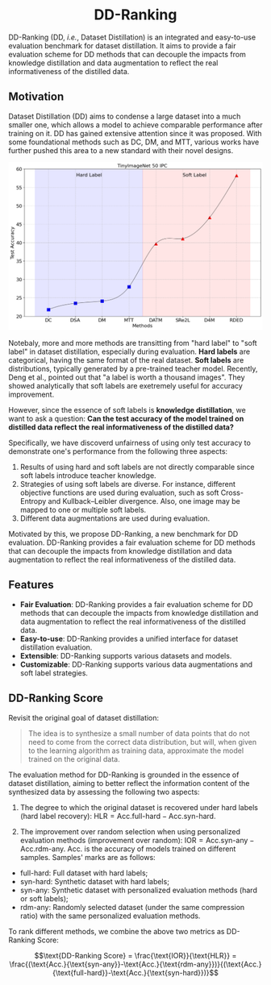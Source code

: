 <h1 align="center">DD-Ranking</h1>

DD-Ranking (DD, *i.e.*, Dataset Distillation) is an integrated and easy-to-use evaluation benchmark for dataset distillation. It aims to provide a fair evaluation scheme for DD methods that can decouple the impacts from knowledge distillation and data augmentation to reflect the real informativeness of the distilled data.

## Motivation

Dataset Distillation (DD) aims to condense a large dataset into a much smaller one, which allows a model to achieve comparable performance after training on it. DD has gained extensive attention since it was proposed. With some foundational methods such as DC, DM, and MTT, various works have further pushed this area to a new standard with their novel designs.

![history](../static/history.png)

Notebaly, more and more methods are transitting from "hard label" to "soft label" in dataset distillation, especially during evaluation. **Hard labels** are categorical, having the same format of the real dataset. **Soft labels** are distributions, typically generated by a pre-trained teacher model. 
Recently, Deng et al., pointed out that "a label is worth a thousand images". They showed analytically that soft labels are exetremely useful for accuracy improvement. 

However, since the essence of soft labels is **knowledge distillation**, we want to ask a question: **Can the test accuracy of the model trained on distilled data reflect the real informativeness of the distilled data?**

Specifically, we have discoverd unfairness of using only test accuracy to demonstrate one's performance from the following three aspects:
1. Results of using hard and soft labels are not directly comparable since soft labels introduce teacher knowledge.
2. Strategies of using soft labels are diverse. For instance, different objective functions are used during evaluation, such as soft Cross-Entropy and Kullback–Leibler divergence. Also, one image may be mapped to one or multiple soft labels.
3. Different data augmentations are used during evaluation.

Motivated by this, we propose DD-Ranking, a new benchmark for DD evaluation. DD-Ranking provides a fair evaluation scheme for DD methods that can decouple the impacts from knowledge distillation and data augmentation to reflect the real informativeness of the distilled data.

## Features

- **Fair Evaluation**: DD-Ranking provides a fair evaluation scheme for DD methods that can decouple the impacts from knowledge distillation and data augmentation to reflect the real informativeness of the distilled data.
- **Easy-to-use**: DD-Ranking provides a unified interface for dataset distillation evaluation.
- **Extensible**: DD-Ranking supports various datasets and models.
- **Customizable**: DD-Ranking supports various data augmentations and soft label strategies.

## DD-Ranking Score

Revisit the original goal of dataset distillation: 
> The idea is to synthesize a small number of data points that do not need to come from the correct data distribution, but will, when given to the learning algorithm as training data, approximate the model trained on the original data.
>

The evaluation method for DD-Ranking is grounded in the essence of dataset distillation, aiming to better reflect the information content of the synthesized data by assessing the following two aspects:  
1. The degree to which the original dataset is recovered under hard labels (hard label recovery): $\text{HLR}=\text{Acc.}{\text{full-hard}}-\text{Acc.}{\text{syn-hard}}$.  

2. The improvement over random selection when using personalized evaluation methods (improvement over random): $\text{IOR}=\text{Acc.}{\text{syn-any}}-\text{Acc.}{\text{rdm-any}}$.
$\text{Acc.}$ is the accuracy of models trained on different samples. Samples' marks are as follows:
- $\text{full-hard}$: Full dataset with hard labels;
- $\text{syn-hard}$: Synthetic dataset with hard labels;
- $\text{syn-any}$: Synthetic dataset with personalized evaluation methods (hard or soft labels);
- $\text{rdm-any}$: Randomly selected dataset (under the same compression ratio) with the same personalized evaluation methods.

To rank different methods, we combine the above two metrics as DD-Ranking Score:

$$\text{DD-Ranking Score} = \frac{\text{IOR}}{\text{HLR}} = \frac{(\text{Acc.}{\text{syn-any}}-\text{Acc.}{\text{rdm-any}})}{(\text{Acc.}{\text{full-hard}}-\text{Acc.}{\text{syn-hard}})}$$

